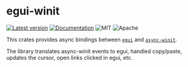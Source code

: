 # egui-winit

[![Latest version](https://img.shields.io/crates/v/egui-async-winit.svg)](https://crates.io/crates/egui-async-winit)
[![Documentation](https://docs.rs/egui-async-winit/badge.svg)](https://docs.rs/egui-async-winit)
![MIT](https://img.shields.io/badge/license-MIT-blue.svg)
![Apache](https://img.shields.io/badge/license-Apache-blue.svg)

This crates provides async bindings between [`egui`](https://github.com/emilk/egui) and [`async-winit`](https://crates.io/crates/async-winit).

The library translates async-winit events to egui, handled copy/paste, updates the cursor, open links clicked in egui, etc.
